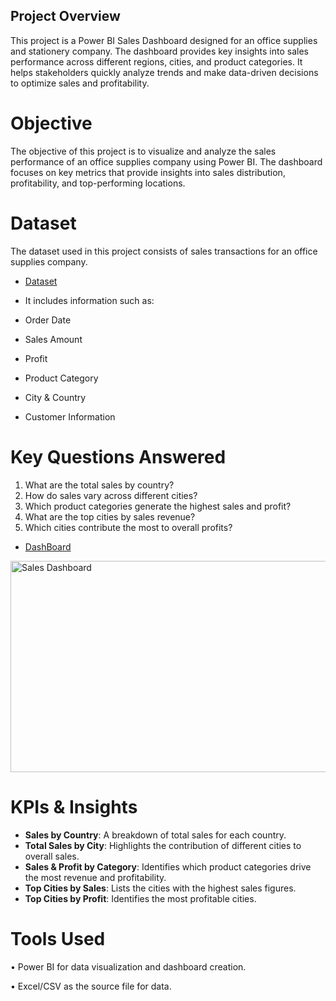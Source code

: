 
## Project Overview
This project is a Power BI Sales Dashboard designed for an office supplies and stationery company. The dashboard provides key insights into sales performance across different regions, cities, and product categories. It helps stakeholders quickly analyze trends and make data-driven decisions to optimize sales and profitability.
# Objective
The objective of this project is to visualize and analyze the sales performance of an office supplies company using Power BI. The dashboard focuses on key metrics that provide insights into sales distribution, profitability, and top-performing locations.

# Dataset
The dataset used in this project consists of sales transactions for an office supplies company.
- <a href="https://github.com/gayi3rajesh/Sales-Dashboard/blob/main/Sales%20Dataset.xlsx">Dataset</a>
- It includes information such as:

- Order Date  
- Sales Amount  
- Profit  
- Product Category  
- City & Country  
- Customer Information
# Key Questions Answered
1.	What are the total sales by country?
2.	How do sales vary across different cities?
3.	Which product categories generate the highest sales and profit?
4.	What are the top cities by sales revenue?
5.	Which cities contribute the most to overall profits?

- <a href="https://github.com/gayi3rajesh/Sales-Dashboard/blob/main/Sales%20Dashboard.png">DashBoard</a>

<img width="608" height="338" alt="Sales Dashboard" src="https://github.com/user-attachments/assets/1df447de-0954-4580-bdc7-8871292cf24a" />

# KPIs & Insights
- **Sales by Country**: A breakdown of total sales for each country.  
- **Total Sales by City**: Highlights the contribution of different cities to overall sales.  
- **Sales & Profit by Category**: Identifies which product categories drive the most revenue and profitability.  
- **Top Cities by Sales**: Lists the cities with the highest sales figures.  
- **Top Cities by Profit**: Identifies the most profitable cities.
# Tools Used
•	Power BI for data visualization and dashboard creation.

•	Excel/CSV as the source file for data.
